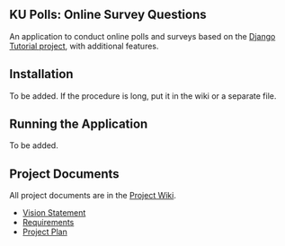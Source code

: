 ## KU Polls: Online Survey Questions 

An application to conduct online polls and surveys based
on the [Django Tutorial project](https://docs.djangoproject.com/en/3.1/intro/tutorial01/), with
additional features.

## Installation

To be added. If the procedure is long, put it in the wiki or a separate file.

## Running the Application

To be added.

## Project Documents

All project documents are in the [Project Wiki](../../wiki/Home).

- [Vision Statement](../../wiki/Vision%20Statement)
- [Requirements](../../wiki/Requirements)
- [Project Plan](../../wiki/Project%20Plan)
